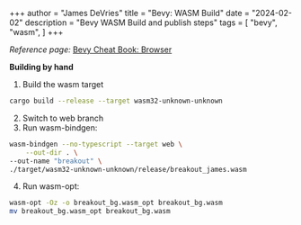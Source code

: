 +++
author = "James DeVries"
title = "Bevy: WASM Build"
date = "2024-02-02"
description = "Bevy WASM Build and publish steps"
tags = [
    "bevy", "wasm",
]
+++

_Reference page:_ [Bevy Cheat Book: Browser](https://bevy-cheatbook.github.io/platforms/wasm.html)

__Building by hand__
1. Build the wasm target
``` sh
cargo build --release --target wasm32-unknown-unknown
```
2. Switch to web branch
3. Run wasm-bindgen:
``` sh
wasm-bindgen --no-typescript --target web \
    --out-dir . \
--out-name "breakout" \
./target/wasm32-unknown-unknown/release/breakout_james.wasm
```
4. Run wasm-opt:
``` sh
wasm-opt -Oz -o breakout_bg.wasm_opt breakout_bg.wasm
mv breakout_bg.wasm_opt breakout_bg.wasm
```
